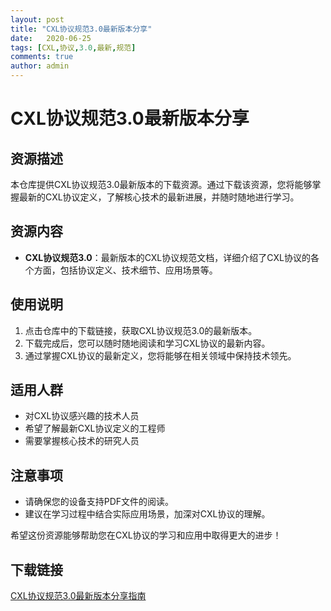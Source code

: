 ```yaml
---
layout: post
title: "CXL协议规范3.0最新版本分享"
date:   2020-06-25
tags: [CXL,协议,3.0,最新,规范]
comments: true
author: admin
---
```

# CXL协议规范3.0最新版本分享

## 资源描述

本仓库提供CXL协议规范3.0最新版本的下载资源。通过下载该资源，您将能够掌握最新的CXL协议定义，了解核心技术的最新进展，并随时随地进行学习。

## 资源内容

- **CXL协议规范3.0**：最新版本的CXL协议规范文档，详细介绍了CXL协议的各个方面，包括协议定义、技术细节、应用场景等。

## 使用说明

1. 点击仓库中的下载链接，获取CXL协议规范3.0的最新版本。
2. 下载完成后，您可以随时随地阅读和学习CXL协议的最新内容。
3. 通过掌握CXL协议的最新定义，您将能够在相关领域中保持技术领先。

## 适用人群

- 对CXL协议感兴趣的技术人员
- 希望了解最新CXL协议定义的工程师
- 需要掌握核心技术的研究人员

## 注意事项

- 请确保您的设备支持PDF文件的阅读。
- 建议在学习过程中结合实际应用场景，加深对CXL协议的理解。

希望这份资源能够帮助您在CXL协议的学习和应用中取得更大的进步！

## 下载链接

[CXL协议规范3.0最新版本分享指南](https://pan.quark.cn/s/3f4fc6e29c0a)